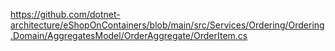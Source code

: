 https://github.com/dotnet-architecture/eShopOnContainers/blob/main/src/Services/Ordering/Ordering.Domain/AggregatesModel/OrderAggregate/OrderItem.cs
